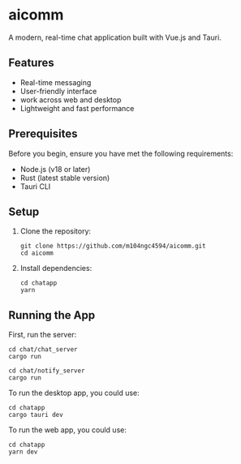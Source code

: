 # aicomm

A modern, real-time chat application built with Vue.js and Tauri.

## Features

- Real-time messaging
- User-friendly interface
- work across web and desktop
- Lightweight and fast performance

## Prerequisites

Before you begin, ensure you have met the following requirements:

- Node.js (v18 or later)
- Rust (latest stable version)
- Tauri CLI

## Setup

1. Clone the repository:

   ```
   git clone https://github.com/m104ngc4594/aicomm.git
   cd aicomm
   ```

2. Install dependencies:
   ```
   cd chatapp
   yarn
   ```

## Running the App

First, run the server:

```
cd chat/chat_server
cargo run

cd chat/notify_server
cargo run
```

To run the desktop app, you could use:

```
cd chatapp
cargo tauri dev
```

To run the web app, you could use:

```
cd chatapp
yarn dev
```
